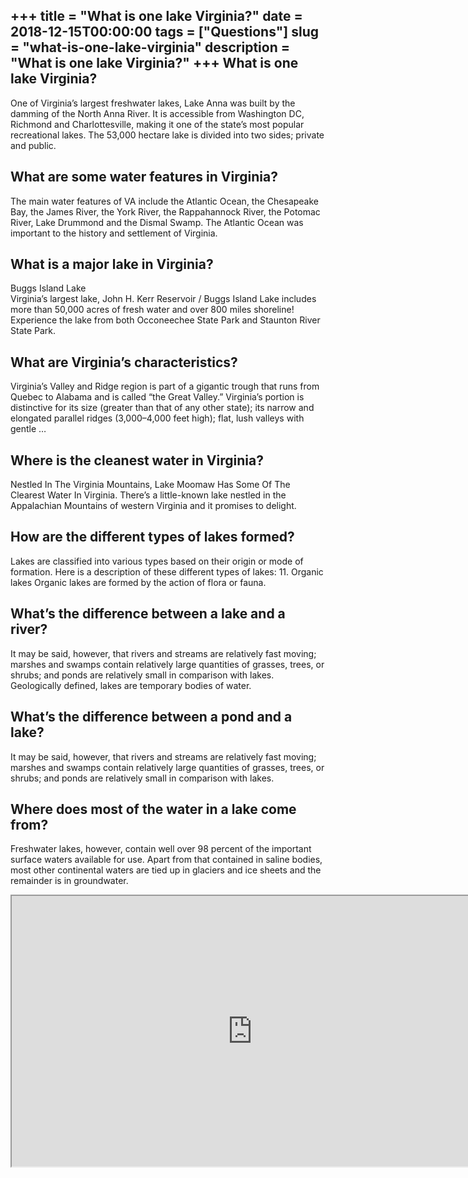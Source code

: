 +++
title = "What is one lake Virginia?"
date = 2018-12-15T00:00:00
tags = ["Questions"]
slug = "what-is-one-lake-virginia"
description = "What is one lake Virginia?"
+++
What is one lake Virginia?
--------------------------

One of Virginia’s largest freshwater lakes, Lake Anna was built by the damming of the North Anna River. It is accessible from Washington DC, Richmond and Charlottesville, making it one of the state’s most popular recreational lakes. The 53,000 hectare lake is divided into two sides; private and public.

What are some water features in Virginia?
-----------------------------------------

The main water features of VA include the Atlantic Ocean, the Chesapeake Bay, the James River, the York River, the Rappahannock River, the Potomac River, Lake Drummond and the Dismal Swamp. The Atlantic Ocean was important to the history and settlement of Virginia.

What is a major lake in Virginia?
---------------------------------

Buggs Island Lake  
Virginia’s largest lake, John H. Kerr Reservoir / Buggs Island Lake includes more than 50,000 acres of fresh water and over 800 miles shoreline! Experience the lake from both Occoneechee State Park and Staunton River State Park.

What are Virginia’s characteristics?
------------------------------------

Virginia’s Valley and Ridge region is part of a gigantic trough that runs from Quebec to Alabama and is called “the Great Valley.” Virginia’s portion is distinctive for its size (greater than that of any other state); its narrow and elongated parallel ridges (3,000–4,000 feet high); flat, lush valleys with gentle …

Where is the cleanest water in Virginia?
----------------------------------------

Nestled In The Virginia Mountains, Lake Moomaw Has Some Of The Clearest Water In Virginia. There’s a little-known lake nestled in the Appalachian Mountains of western Virginia and it promises to delight.

How are the different types of lakes formed?
--------------------------------------------

Lakes are classified into various types based on their origin or mode of formation. Here is a description of these different types of lakes: 11. Organic lakes Organic lakes are formed by the action of flora or fauna.

What’s the difference between a lake and a river?
-------------------------------------------------

It may be said, however, that rivers and streams are relatively fast moving; marshes and swamps contain relatively large quantities of grasses, trees, or shrubs; and ponds are relatively small in comparison with lakes. Geologically defined, lakes are temporary bodies of water.

What’s the difference between a pond and a lake?
------------------------------------------------

It may be said, however, that rivers and streams are relatively fast moving; marshes and swamps contain relatively large quantities of grasses, trees, or shrubs; and ponds are relatively small in comparison with lakes.

Where does most of the water in a lake come from?
-------------------------------------------------

Freshwater lakes, however, contain well over 98 percent of the important surface waters available for use. Apart from that contained in saline bodies, most other continental waters are tied up in glaciers and ice sheets and the remainder is in groundwater.

<iframe allow="accelerometer; autoplay; clipboard-write; encrypted-media; gyroscope; picture-in-picture" allowfullscreen="" class="__youtube_prefs__  epyt-is-override  no-lazyload" data-no-lazy="1" data-origheight="433" data-origwidth="770" data-skipgform_ajax_framebjll="" height="433" id="_ytid_83256" loading="lazy" src="https://www.youtube.com/embed/Fj5RV1zXxc0?enablejsapi=1&autoplay=0&cc_load_policy=0&cc_lang_pref=&iv_load_policy=1&loop=0&modestbranding=0&rel=1&fs=1&playsinline=0&autohide=2&theme=dark&color=red&controls=1&" title="YouTube player" width="770"></iframe>